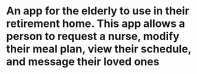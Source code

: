 # An app for the elderly to use in their retirement home. This app allows a person to request a nurse, modify their meal plan, view their schedule, and message their loved ones
